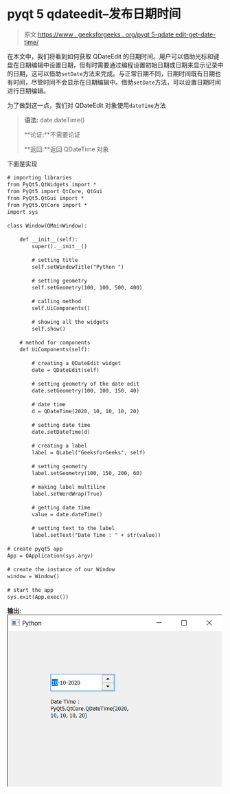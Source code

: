 # pyqt 5 qdateedit–发布日期时间

> 原文:[https://www . geeksforgeeks . org/pyqt 5-qdate edit-get-date-time/](https://www.geeksforgeeks.org/pyqt5-qdateedit-getting-date-time/)

在本文中，我们将看到如何获取 QDateEdit 的日期时间。用户可以借助光标和键盘在日期编辑中设置日期，但有时需要通过编程设置初始日期或日期来显示记录中的日期，这可以借助`setDate`方法来完成。与正常日期不同，日期时间既有日期也有时间，尽管时间不会显示在日期编辑中。借助`setDate`方法，可以设置日期时间进行日期编辑。

为了做到这一点，我们对 QDateEdit 对象使用`dateTime`方法

> **语法:** date.dateTime()
> 
> **论证:**不需要论证
> 
> **返回:**返回 QDateTime 对象

下面是实现

```
# importing libraries
from PyQt5.QtWidgets import * 
from PyQt5 import QtCore, QtGui
from PyQt5.QtGui import * 
from PyQt5.QtCore import * 
import sys

class Window(QMainWindow):

    def __init__(self):
        super().__init__()

        # setting title
        self.setWindowTitle("Python ")

        # setting geometry
        self.setGeometry(100, 100, 500, 400)

        # calling method
        self.UiComponents()

        # showing all the widgets
        self.show()

    # method for components
    def UiComponents(self):

        # creating a QDateEdit widget
        date = QDateEdit(self)

        # setting geometry of the date edit
        date.setGeometry(100, 100, 150, 40)

        # date time
        d = QDateTime(2020, 10, 10, 10, 20)

        # setting date time
        date.setDateTime(d)

        # creating a label
        label = QLabel("GeeksforGeeks", self)

        # setting geometry
        label.setGeometry(100, 150, 200, 60)

        # making label multiline
        label.setWordWrap(True)

        # getting date time
        value = date.dateTime()

        # setting text to the label
        label.setText("Date Time : " + str(value))

# create pyqt5 app
App = QApplication(sys.argv)

# create the instance of our Window
window = Window()

# start the app
sys.exit(App.exec())
```

**输出:**
![](img/3d6b477519133241453fe7160eed8b9e.png)